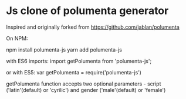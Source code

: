 # Js clone of polumenta generator

Inspired and originally forked from https://github.com/jablan/polumenta


On NPM:

npm install polumenta-js
yarn add polumenta-js


with ES6 imports:
import getPolumenta from 'polumenta-js';

or with ES5:
var getPolumenta = require('polumenta-js')

getPolumenta function accepts two optional parameters - script ('latin'(default) or 'cyrilic') and gender ('male'(default) or 'female')
